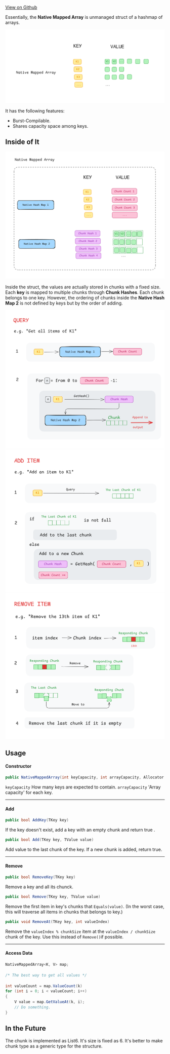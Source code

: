 [View on Github](https://github.com/zhanong/Native-Mapped-Array/tree/main)

Essentially, the **Native Mapped Array** is unmanaged struct of a hashmap of arrays.

![](img/function.png)

It has the following features:
- Burst-Compilable.
- Shares capacity space among keys.

## Inside of It

![](img/structure.png)

Inside the struct, the values are actually stored in chunks with a fixed size. Each **key** is mapped to multiple chunks through **Chunk Hashes**.
Each chunk belongs to one key. However, the ordering of chunks inside the **Native Hash Map 2** is not defined by keys but by the order of adding.

![](img/query.png)
![](img/add.png)
![](img/remove.png)


## Usage

#### Constructor
```c#
public NativeMappedArray(int keyCapacity, int arrayCapacity, Allocator allocator)
```
`keyCapacity`  How many keys are expected to contain.
`arrayCapacity`   'Array capacity' for each key.

------------

#### Add
```c#
public bool AddKey(TKey key) 
```
If the key doesn't exist, add a key with an empty chunk and return true .

```c#
public bool Add(TKey key, TValue value) 
```
Add value to the last chunk of the key. If a new chunk is added, return true.

------------

#### Remove


```c#
public bool RemoveKey(TKey key)
```
Remove a key and all its chunck.


```c#
public bool Remove(TKey key, TValue value)
```
Remove the first item in key's chunks that `Equals(value)`.
(In the worst case, this will traverse all items in chunks that belongs to key.)


```c#
public void RemoveAt(TKey key, int valueIndex)
```
Remove the `valueIndex % chunkSize` item at the `valueIndex / chunkSize` chunk of the key. Use this instead of `Remove()`if possible.

------------

#### Access Data
```c#
NativeMappedArray<K, V> map;

/* The best way to get all values */

int valueCount = map.ValueCount(k)
for (int i = 0; i < valueCount; i++)
{
	V value = map.GetValueAt(k, i);
	// Do something.
}
```

## In the Future
The chunk is implemented as List6. It's size is fixed as 6. It's better to make chunk type as a generic type for the structure.

